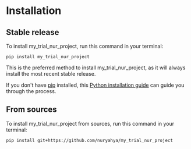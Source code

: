 # Installation

## Stable release

To install my_trial_nur_project, run this command in your terminal:

```
pip install my_trial_nur_project
```

This is the preferred method to install my_trial_nur_project, as it will always install the most recent stable release.

If you don't have [pip](https://pip.pypa.io) installed, this [Python installation guide](http://docs.python-guide.org/en/latest/starting/installation/) can guide you through the process.

## From sources

To install my_trial_nur_project from sources, run this command in your terminal:

```
pip install git+https://github.com/nuryahya/my_trial_nur_project
```
